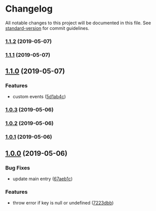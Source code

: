 # Changelog

All notable changes to this project will be documented in this file. See [standard-version](https://github.com/conventional-changelog/standard-version) for commit guidelines.

### [1.1.2](https://github.com/pictalk/vue-virtual-scroller/compare/v1.1.1...v1.1.2) (2019-05-07)



### [1.1.1](https://github.com/pictalk/vue-virtual-scroller/compare/v1.1.0...v1.1.1) (2019-05-07)



## [1.1.0](https://github.com/pictalk/vue-virtual-scroller/compare/v1.0.3...v1.1.0) (2019-05-07)


### Features

* custom events ([5d1ab4c](https://github.com/pictalk/vue-virtual-scroller/commit/5d1ab4c))



### [1.0.3](https://github.com/pictalk/vue-virtual-scroller/compare/v1.0.2...v1.0.3) (2019-05-06)



### [1.0.2](https://github.com/pictalk/vue-virtual-scroller/compare/v1.0.1...v1.0.2) (2019-05-06)



### [1.0.1](https://github.com/pictalk/vue-virtual-scroller/compare/v1.0.0...v1.0.1) (2019-05-06)



## [1.0.0](https://github.com/pictalk/vue-virtual-scroller/compare/v1.0.0-rc.2...v1.0.0) (2019-05-06)


### Bug Fixes

* update main entry ([67aeb1c](https://github.com/pictalk/vue-virtual-scroller/commit/67aeb1c))


### Features

* throw error if key is null or undefined ([7223dbb](https://github.com/pictalk/vue-virtual-scroller/commit/7223dbb))
